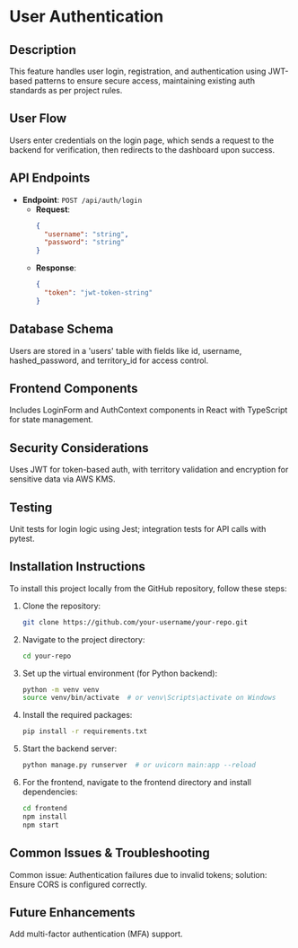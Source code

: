 # User Authentication

## Description
This feature handles user login, registration, and authentication using JWT-based patterns to ensure secure access, maintaining existing auth standards as per project rules.

## User Flow
Users enter credentials on the login page, which sends a request to the backend for verification, then redirects to the dashboard upon success.

## API Endpoints
- **Endpoint**: `POST /api/auth/login`
  - **Request**: 
    ```json
    {
      "username": "string",
      "password": "string"
    }
    ```
  - **Response**: 
    ```json
    {
      "token": "jwt-token-string"
    }
    ```

## Database Schema
Users are stored in a 'users' table with fields like id, username, hashed_password, and territory_id for access control.

## Frontend Components
Includes LoginForm and AuthContext components in React with TypeScript for state management.

## Security Considerations
Uses JWT for token-based auth, with territory validation and encryption for sensitive data via AWS KMS.

## Testing
Unit tests for login logic using Jest; integration tests for API calls with pytest.

## Installation Instructions
To install this project locally from the GitHub repository, follow these steps:

1. Clone the repository:
   ```bash
   git clone https://github.com/your-username/your-repo.git
   ```

2. Navigate to the project directory:
   ```bash
   cd your-repo
   ```

3. Set up the virtual environment (for Python backend):
   ```bash
   python -m venv venv
   source venv/bin/activate  # or venv\Scripts\activate on Windows
   ```

4. Install the required packages:
   ```bash
   pip install -r requirements.txt
   ```

5. Start the backend server:
   ```bash
   python manage.py runserver  # or uvicorn main:app --reload
   ```

6. For the frontend, navigate to the frontend directory and install dependencies:
   ```bash
   cd frontend
   npm install
   npm start
   ```

## Common Issues & Troubleshooting
Common issue: Authentication failures due to invalid tokens; solution: Ensure CORS is configured correctly.

## Future Enhancements
Add multi-factor authentication (MFA) support. 